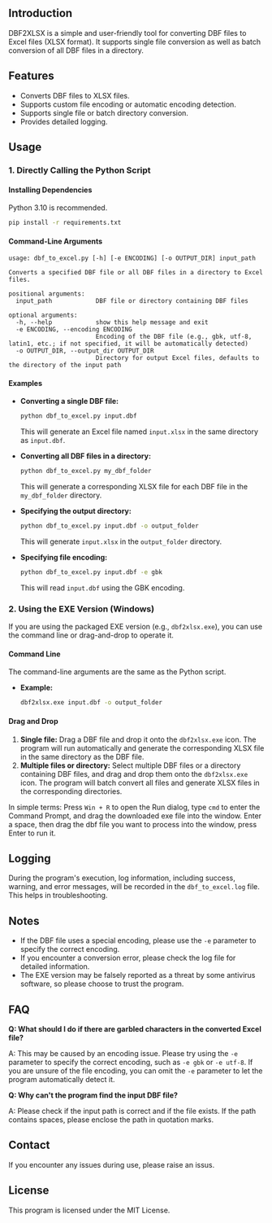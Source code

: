 ## Introduction
DBF2XLSX is a simple and user-friendly tool for converting DBF files to Excel files (XLSX format). It supports single file conversion as well as batch conversion of all DBF files in a directory.

## Features

*   Converts DBF files to XLSX files.
*   Supports custom file encoding or automatic encoding detection.
*   Supports single file or batch directory conversion.
*   Provides detailed logging.

## Usage

### 1. Directly Calling the Python Script

#### Installing Dependencies
Python 3.10 is recommended.

```bash
pip install -r requirements.txt
```

#### Command-Line Arguments

```
usage: dbf_to_excel.py [-h] [-e ENCODING] [-o OUTPUT_DIR] input_path

Converts a specified DBF file or all DBF files in a directory to Excel files.

positional arguments:
  input_path            DBF file or directory containing DBF files

optional arguments:
  -h, --help            show this help message and exit
  -e ENCODING, --encoding ENCODING
                        Encoding of the DBF file (e.g., gbk, utf-8, latin1, etc.; if not specified, it will be automatically detected)
  -o OUTPUT_DIR, --output_dir OUTPUT_DIR
                        Directory for output Excel files, defaults to the directory of the input path
```

#### Examples

*   **Converting a single DBF file:**

    ```bash
    python dbf_to_excel.py input.dbf
    ```

    This will generate an Excel file named `input.xlsx` in the same directory as `input.dbf`.

*   **Converting all DBF files in a directory:**

    ```bash
    python dbf_to_excel.py my_dbf_folder
    ```

    This will generate a corresponding XLSX file for each DBF file in the `my_dbf_folder` directory.

*   **Specifying the output directory:**

    ```bash
    python dbf_to_excel.py input.dbf -o output_folder
    ```

    This will generate `input.xlsx` in the `output_folder` directory.

*   **Specifying file encoding:**

    ```bash
    python dbf_to_excel.py input.dbf -e gbk
    ```

    This will read `input.dbf` using the GBK encoding.

### 2. Using the EXE Version (Windows)

If you are using the packaged EXE version (e.g., `dbf2xlsx.exe`), you can use the command line or drag-and-drop to operate it.

#### Command Line

The command-line arguments are the same as the Python script.

*   **Example:**

    ```bash
    dbf2xlsx.exe input.dbf -o output_folder
    ```

#### Drag and Drop
1. **Single file:** Drag a DBF file and drop it onto the `dbf2xlsx.exe` icon. The program will run automatically and generate the corresponding XLSX file in the same directory as the DBF file.
2. **Multiple files or directory:** Select multiple DBF files or a directory containing DBF files, and drag and drop them onto the `dbf2xlsx.exe` icon. The program will batch convert all files and generate XLSX files in the corresponding directories.

In simple terms: Press `Win + R` to open the Run dialog, type `cmd` to enter the Command Prompt, and drag the downloaded exe file into the window. Enter a space, then drag the dbf file you want to process into the window, press Enter to run it.

## Logging

During the program's execution, log information, including success, warning, and error messages, will be recorded in the `dbf_to_excel.log` file. This helps in troubleshooting.

## Notes

*   If the DBF file uses a special encoding, please use the `-e` parameter to specify the correct encoding.
*   If you encounter a conversion error, please check the log file for detailed information.
*   The EXE version may be falsely reported as a threat by some antivirus software, so please choose to trust the program.

## FAQ

**Q: What should I do if there are garbled characters in the converted Excel file?**

A: This may be caused by an encoding issue. Please try using the `-e` parameter to specify the correct encoding, such as `-e gbk` or `-e utf-8`. If you are unsure of the file encoding, you can omit the `-e` parameter to let the program automatically detect it.

**Q: Why can't the program find the input DBF file?**

A: Please check if the input path is correct and if the file exists. If the path contains spaces, please enclose the path in quotation marks.

## Contact

If you encounter any issues during use, please raise an issus.

## License

This program is licensed under the MIT License.
